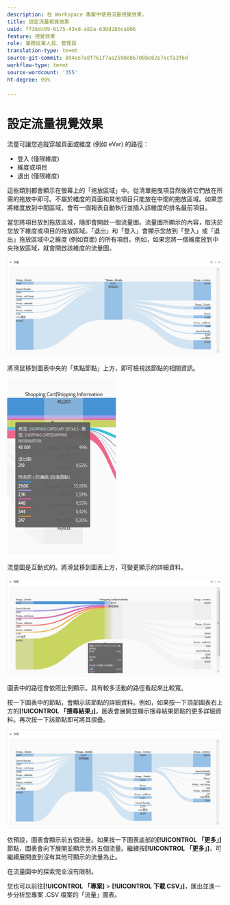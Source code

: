 ```yaml
---
description: 在 Workspace 專案中使用流量視覺效果。
title: 設定流量視覺效果
uuid: ff36dc09-6175-43ed-a82a-630d28bca806
feature: 視覺效果
role: 業務從業人員、管理員
translation-type: tm+mt
source-git-commit: 894ee7a8f761f7aa2590e06708be82e7ecfa3f6d
workflow-type: tm+mt
source-wordcount: '355'
ht-degree: 99%

---
```



# 設定流量視覺效果

流量可讓您追蹤穿越頁面或維度 (例如 eVar) 的路徑：

* 登入 (僅限維度)
* 維度或項目
* 退出 (僅限維度)

這些類別都會顯示在螢幕上的「拖放區域」中。從清單拖曳項目然後將它們放在所需的拖放中即可。不屬於維度的頁面和其他項目只能放在中間的拖放區域。如果您將維度放到中間區域，會有一個報表自動執行並插入該維度的排名最前項目。

當您將項目放到拖放區域，隨即會開啟一個流量圖。流量圖所顯示的內容，取決於您放下維度或項目的拖放區域。「退出」和「登入」會顯示您放到「登入」或「退出」拖放區域中之維度 (例如頁面) 的所有項目。例如，如果您將一個維度放到中央拖放區域，就會開啟該維度的流量圖。

![](assets/flow.jpg)

將滑鼠移到圖表中央的「焦點節點」上方，即可檢視該節點的相關資訊。

![](assets/flow4.jpg)

流量圖是互動式的。將滑鼠移到圖表上方，可變更顯示的詳細資料。

![](assets/flow2.jpg)

圖表中的路徑會依照比例顯示。具有較多活動的路徑看起來比較寬。

按一下圖表中的節點，會顯示該節點的詳細資料。例如，如果按一下頂部圖表右上方的&#x200B;**[!UICONTROL 「搜尋結果」]**，圖表會展開並顯示搜尋結果節點的更多詳細資料。再次按一下該節點即可將其摺疊。

![](assets/flow3.jpg)

依預設，圖表會顯示前五個流量。如果按一下圖表底部的&#x200B;**[!UICONTROL 「更多」]**&#x200B;節點，圖表會向下展開並顯示另外五個流量。繼續按&#x200B;**[!UICONTROL 「更多」]**，可繼續展開直到沒有其他可顯示的流量為止。

在流量圖中的探索完全沒有限制。

您也可以前往&#x200B;**[!UICONTROL 「專案]** > **[!UICONTROL 下載 CSV」]**，匯出並進一步分析您專案 .CSV 檔案的「流量」圖表。
